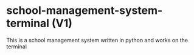 # school-management-system-terminal (V1)
This is a school management system written in python and works on the terminal
